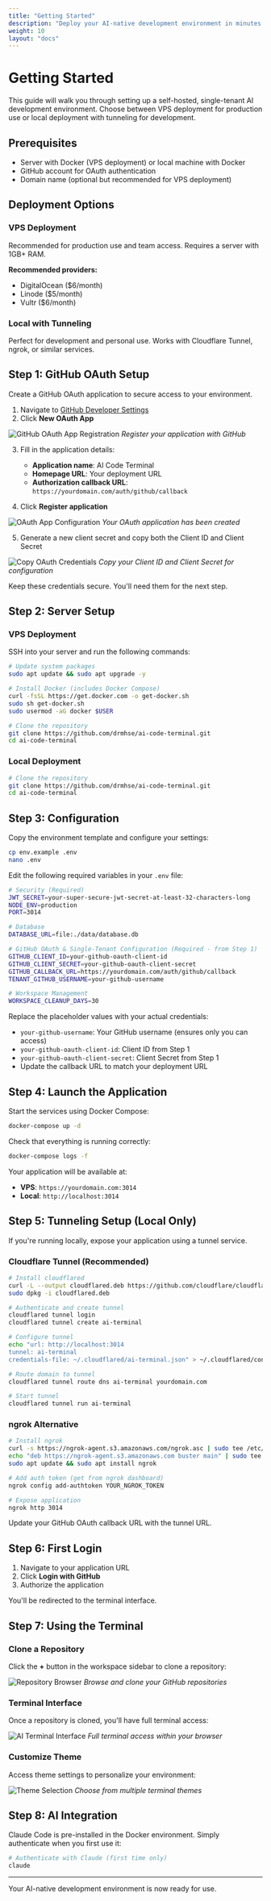```yaml
---
title: "Getting Started"
description: "Deploy your AI-native development environment in minutes. Complete setup guide for VPS and local deployments."
weight: 10
layout: "docs"
---
```


# Getting Started

This guide will walk you through setting up a self-hosted, single-tenant AI development environment. Choose between VPS deployment for production use or local deployment with tunneling for development.

## Prerequisites

- Server with Docker (VPS deployment) or local machine with Docker
- GitHub account for OAuth authentication
- Domain name (optional but recommended for VPS deployment)

## Deployment Options

### VPS Deployment

Recommended for production use and team access. Requires a server with 1GB+ RAM.

**Recommended providers:**
- DigitalOcean ($6/month)
- Linode ($5/month)
- Vultr ($6/month)

### Local with Tunneling

Perfect for development and personal use. Works with Cloudflare Tunnel, ngrok, or similar services.

## Step 1: GitHub OAuth Setup

Create a GitHub OAuth application to secure access to your environment.

1. Navigate to [GitHub Developer Settings](https://github.com/settings/developers)
2. Click **New OAuth App**

![GitHub OAuth App Registration](/images/create_a_ne_oauth_app.png)
*Register your application with GitHub*

3. Fill in the application details:
   - **Application name**: AI Code Terminal
   - **Homepage URL**: Your deployment URL
   - **Authorization callback URL**: `https://yourdomain.com/auth/github/callback`

4. Click **Register application**

![OAuth App Configuration](/images/generate_client_secret.png)
*Your OAuth application has been created*

5. Generate a new client secret and copy both the Client ID and Client Secret

![Copy OAuth Credentials](/images/copy_the_client_id_and_secret.png)
*Copy your Client ID and Client Secret for configuration*

Keep these credentials secure. You'll need them for the next step.

## Step 2: Server Setup

### VPS Deployment

SSH into your server and run the following commands:

```bash
# Update system packages
sudo apt update && sudo apt upgrade -y

# Install Docker (includes Docker Compose)
curl -fsSL https://get.docker.com -o get-docker.sh
sudo sh get-docker.sh
sudo usermod -aG docker $USER

# Clone the repository
git clone https://github.com/drmhse/ai-code-terminal.git
cd ai-code-terminal
```

### Local Deployment

```bash
# Clone the repository
git clone https://github.com/drmhse/ai-code-terminal.git
cd ai-code-terminal
```

## Step 3: Configuration

Copy the environment template and configure your settings:

```bash
cp env.example .env
nano .env
```

Edit the following required variables in your `.env` file:

```bash
# Security (Required)
JWT_SECRET=your-super-secure-jwt-secret-at-least-32-characters-long
NODE_ENV=production
PORT=3014

# Database
DATABASE_URL=file:./data/database.db

# GitHub OAuth & Single-Tenant Configuration (Required - from Step 1)
GITHUB_CLIENT_ID=your-github-oauth-client-id
GITHUB_CLIENT_SECRET=your-github-oauth-client-secret
GITHUB_CALLBACK_URL=https://yourdomain.com/auth/github/callback
TENANT_GITHUB_USERNAME=your-github-username

# Workspace Management
WORKSPACE_CLEANUP_DAYS=30
```

Replace the placeholder values with your actual credentials:
- `your-github-username`: Your GitHub username (ensures only you can access)
- `your-github-oauth-client-id`: Client ID from Step 1
- `your-github-oauth-client-secret`: Client Secret from Step 1
- Update the callback URL to match your deployment URL

## Step 4: Launch the Application

Start the services using Docker Compose:

```bash
docker-compose up -d
```

Check that everything is running correctly:

```bash
docker-compose logs -f
```

Your application will be available at:
- **VPS**: `https://yourdomain.com:3014`
- **Local**: `http://localhost:3014`

## Step 5: Tunneling Setup (Local Only)

If you're running locally, expose your application using a tunnel service.

### Cloudflare Tunnel (Recommended)

```bash
# Install cloudflared
curl -L --output cloudflared.deb https://github.com/cloudflare/cloudflared/releases/latest/download/cloudflared-linux-amd64.deb
sudo dpkg -i cloudflared.deb

# Authenticate and create tunnel
cloudflared tunnel login
cloudflared tunnel create ai-terminal

# Configure tunnel
echo "url: http://localhost:3014
tunnel: ai-terminal
credentials-file: ~/.cloudflared/ai-terminal.json" > ~/.cloudflared/config.yml

# Route domain to tunnel
cloudflared tunnel route dns ai-terminal yourdomain.com

# Start tunnel
cloudflared tunnel run ai-terminal
```

### ngrok Alternative

```bash
# Install ngrok
curl -s https://ngrok-agent.s3.amazonaws.com/ngrok.asc | sudo tee /etc/apt/trusted.gpg.d/ngrok.asc
echo "deb https://ngrok-agent.s3.amazonaws.com buster main" | sudo tee /etc/apt/sources.list.d/ngrok.list
sudo apt update && sudo apt install ngrok

# Add auth token (get from ngrok dashboard)
ngrok config add-authtoken YOUR_NGROK_TOKEN

# Expose application
ngrok http 3014
```

Update your GitHub OAuth callback URL with the tunnel URL.

## Step 6: First Login

1. Navigate to your application URL
2. Click **Login with GitHub**
3. Authorize the application

You'll be redirected to the terminal interface.

## Step 7: Using the Terminal

### Clone a Repository

Click the **+** button in the workspace sidebar to clone a repository:

![Repository Browser](/images/repository_search_and_list.png)
*Browse and clone your GitHub repositories*

### Terminal Interface

Once a repository is cloned, you'll have full terminal access:

![AI Terminal Interface](/images/claude_code_in_action.png)
*Full terminal access within your browser*

### Customize Theme

Access theme settings to personalize your environment:

![Theme Selection](/images/choose_favorite_theme.png)
*Choose from multiple terminal themes*

## Step 8: AI Integration

Claude Code is pre-installed in the Docker environment. Simply authenticate when you first use it:

```bash
# Authenticate with Claude (first time only)
claude

```

---

Your AI-native development environment is now ready for use.